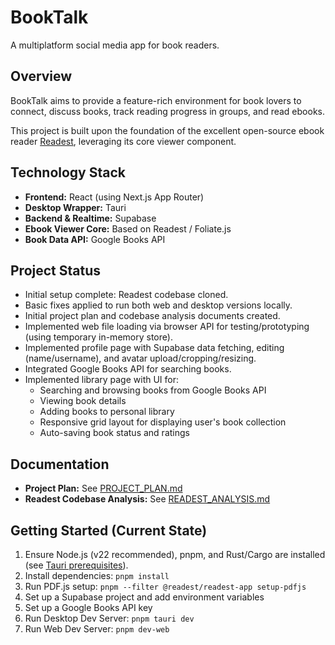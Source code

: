 # BookTalk

A multiplatform social media app for book readers.

## Overview

BookTalk aims to provide a feature-rich environment for book lovers to connect, discuss books, track reading progress in groups, and read ebooks.

This project is built upon the foundation of the excellent open-source ebook reader [Readest](https://github.com/readest/readest), leveraging its core viewer component.

## Technology Stack

*   **Frontend:** React (using Next.js App Router)
*   **Desktop Wrapper:** Tauri
*   **Backend & Realtime:** Supabase
*   **Ebook Viewer Core:** Based on Readest / Foliate.js
*   **Book Data API:** Google Books API

## Project Status

*   Initial setup complete: Readest codebase cloned.
*   Basic fixes applied to run both web and desktop versions locally.
*   Initial project plan and codebase analysis documents created.
*   Implemented web file loading via browser API for testing/prototyping (using temporary in-memory store).
*   Implemented profile page with Supabase data fetching, editing (name/username), and avatar upload/cropping/resizing.
*   Integrated Google Books API for searching books.
*   Implemented library page with UI for:
    * Searching and browsing books from Google Books API
    * Viewing book details
    * Adding books to personal library
    * Responsive grid layout for displaying user's book collection
    * Auto-saving book status and ratings

## Documentation

*   **Project Plan:** See [PROJECT_PLAN.md](PROJECT_PLAN.md)
*   **Readest Codebase Analysis:** See [READEST_ANALYSIS.md](READEST_ANALYSIS.md)

## Getting Started (Current State)

1.  Ensure Node.js (v22 recommended), pnpm, and Rust/Cargo are installed (see [Tauri prerequisites](https://v2.tauri.app/start/prerequisites/)).
2.  Install dependencies: `pnpm install`
3.  Run PDF.js setup: `pnpm --filter @readest/readest-app setup-pdfjs`
4.  Set up a Supabase project and add environment variables
5.  Set up a Google Books API key
6.  Run Desktop Dev Server: `pnpm tauri dev`
7.  Run Web Dev Server: `pnpm dev-web`
